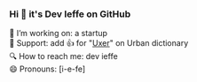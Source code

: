 ### Hi 👋 it's Dev Ieffe on GitHub

🔭 I’m working on: a startup  
👋 Support: add 👍 for "[Uxer](https://www.urbandictionary.com/define.php?term=uxer)" on Urban dictionary    
🔍 How to reach me: dev ieffe  
😄 Pronouns: [i-e-fe]
